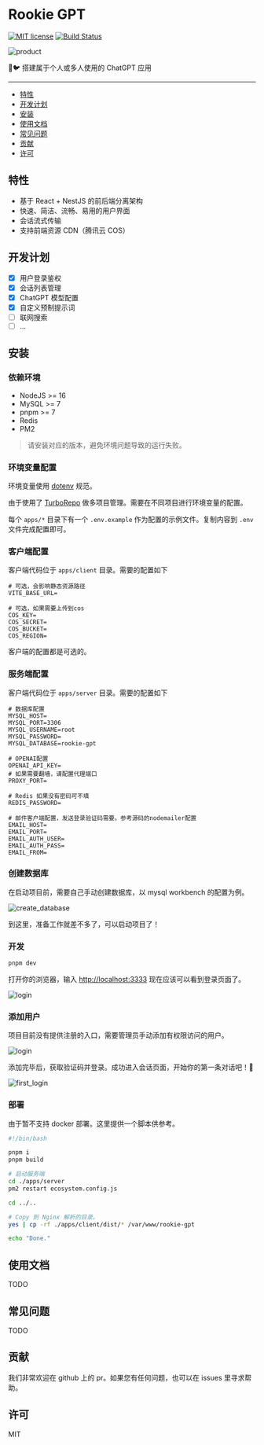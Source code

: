 # Rookie GPT

[![MIT license](http://img.shields.io/badge/license-MIT-brightgreen.svg)](http://opensource.org/licenses/MIT)
[![Build Status](https://api.travis-ci.com/user/repo.svg?branch=master)](https://travis-ci.com/user/repo)

![product](image.png)

🥬🐦 搭建属于个人或多人使用的 ChatGPT 应用

---

- [特性](#特性)
- [开发计划](#开发计划)
- [安装](#安装)
- [使用文档](#使用文档)
- [常见问题](#常见问题)
- [贡献](#贡献)
- [许可](#许可)

## 特性

- 基于 React + NestJS 的前后端分离架构
- 快速、简洁、流畅、易用的用户界面
- 会话流式传输
- 支持前端资源 CDN（腾讯云 COS）

## 开发计划

- [x] 用户登录鉴权
- [x] 会话列表管理
- [x] ChatGPT 模型配置
- [x] 自定义预制提示词
- [ ] 联网搜索
- [ ] ...

## 安装

### 依赖环境

- NodeJS >= 16
- MySQL >= 7
- pnpm >= 7
- Redis
- PM2

> 请安装对应的版本，避免环境问题导致的运行失败。

### 环境变量配置

环境变量使用 [dotenv](https://github.com/motdotla/dotenv) 规范。

由于使用了 [TurboRepo](https://turbo.build/repo) 做多项目管理。需要在不同项目进行环境变量的配置。

每个 `apps/*` 目录下有一个 `.env.example` 作为配置的示例文件。复制内容到 `.env` 文件完成配置即可。

### 客户端配置

客户端代码位于 `apps/client` 目录。需要的配置如下

```env
# 可选，会影响静态资源路径
VITE_BASE_URL=

# 可选，如果需要上传到cos
COS_KEY=
COS_SECRET=
COS_BUCKET=
COS_REGION=
```

客户端的配置都是可选的。

### 服务端配置

客户端代码位于 `apps/server` 目录。需要的配置如下

```env
# 数据库配置
MYSQL_HOST=
MYSQL_PORT=3306
MYSQL_USERNAME=root
MYSQL_PASSWORD=
MYSQL_DATABASE=rookie-gpt

# OPENAI配置
OPENAI_API_KEY=
# 如果需要翻墙，请配置代理端口
PROXY_PORT=

# Redis 如果没有密码可不填
REDIS_PASSWORD=

# 邮件客户端配置，发送登录验证码需要。参考源码的nodemailer配置
EMAIL_HOST=
EMAIL_PORT=
EMAIL_AUTH_USER=
EMAIL_AUTH_PASS=
EMAIL_FROM=
```

### 创建数据库

在启动项目前，需要自己手动创建数据库，以 mysql workbench 的配置为例。

![create_database](./docs/create_database.png)

到这里，准备工作就差不多了，可以启动项目了！

### 开发

```bash
pnpm dev
```

打开你的浏览器，输入 <http://localhost:3333> 现在应该可以看到登录页面了。

![login](./docs/login.jpg)

### 添加用户

项目目前没有提供注册的入口，需要管理员手动添加有权限访问的用户。

![login](./docs/create_user.jpg)

添加完毕后，获取验证码并登录。成功进入会话页面，开始你的第一条对话吧！🚀

![first_login](./docs/first_login.jpg)

### 部署

由于暂不支持 docker 部署。这里提供一个脚本供参考。

```sh
#!/bin/bash

pnpm i
pnpm build

# 启动服务端
cd ./apps/server
pm2 restart ecosystem.config.js

cd ../..

# Copy 到 Nginx 解析的目录。
yes | cp -rf ./apps/client/dist/* /var/www/rookie-gpt

echo "Done."
```

## 使用文档

TODO

## 常见问题

TODO

## 贡献

我们非常欢迎在 github 上的 pr。如果您有任何问题，也可以在 issues 里寻求帮助。

## 许可

MIT
